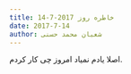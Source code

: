 ```yaml
---
title: خاطره روز 2017-7-14
date: 2017-7-14
author: شعبان محمد حسنی
---
```


اصلا یادم نمیاد امروز چی کار کردم.